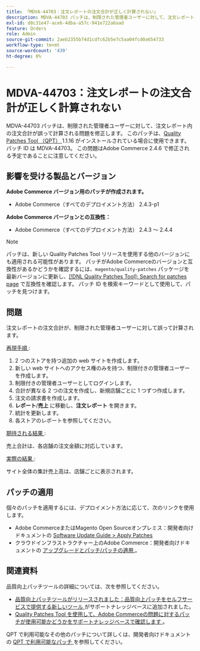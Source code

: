 ```yaml
---
title: 「MDVA-44703：注文レポートの注文合計が正しく計算されない」
description: MDVA-44703 パッチは、制限された管理者ユーザーに対して、注文レポート内の注文合計が誤って計算される問題を修正します。 このパッチは、[Quality Patches Tool （QPT） ] （/help/announcements/adobe-commerce-announcements/magento-quality-patches-released-new-tool-to-self-serve-quality-patches.md） 1.1.16 がインストールされている場合に利用できます。 パッチ ID は MDVA-44703。 この問題はAdobe Commerce 2.4.6 で修正される予定であることに注意してください。
exl-id: d8c31e47-ace6-4dba-a57c-941e722a6aad
feature: Orders
role: Admin
source-git-commit: 2aeb2355b74d1cdfc62b5e7c5aa04fcd0a654733
workflow-type: tm+mt
source-wordcount: '439'
ht-degree: 0%

---
```


# MDVA-44703：注文レポートの注文合計が正しく計算されない

MDVA-44703 パッチは、制限された管理者ユーザーに対して、注文レポート内の注文合計が誤って計算される問題を修正します。 このパッチは、[Quality Patches Tool （QPT） ](/help/announcements/adobe-commerce-announcements/magento-quality-patches-released-new-tool-to-self-serve-quality-patches.md)1.1.16 がインストールされている場合に使用できます。 パッチ ID は MDVA-44703。 この問題はAdobe Commerce 2.4.6 で修正される予定であることに注意してください。

## 影響を受ける製品とバージョン

**Adobe Commerce バージョン用のパッチが作成されます。**

* Adobe Commerce（すべてのデプロイメント方法） 2.4.3-p1

**Adobe Commerce バージョンとの互換性：**

* Adobe Commerce（すべてのデプロイメント方法） 2.4.3 ～ 2.4.4

>[!NOTE]
>
>パッチは、新しい Quality Patches Tool リリースを使用する他のバージョンにも適用される可能性があります。 パッチがAdobe Commerceのバージョンと互換性があるかどうかを確認するには、`magento/quality-patches` パッケージを最新バージョンに更新し、[[!DNL Quality Patches Tool]: Search for patches page](https://experienceleague.adobe.com/tools/commerce-quality-patches/index.html?lang=ja) で互換性を確認します。 パッチ ID を検索キーワードとして使用して、パッチを見つけます。

## 問題

注文レポートの注文合計が、制限された管理者ユーザーに対して誤って計算されます。

<u> 再現手順 </u>:

1. 2 つのストアを持つ追加の web サイトを作成します。
1. 新しい web サイトへのアクセス権のみを持つ、制限付きの管理者ユーザーを作成します。
1. 制限付きの管理者ユーザーとしてログインします。
1. 合計が異なる 2 つの注文を作成し、新規店舗ごとに 1 つずつ作成します。
1. 注文の請求書を作成します。
1. **レポート**/**売上** に移動し、**注文レポート** を開きます。
1. 統計を更新します。
1. 各ストアのレポートを参照してください。

<u> 期待される結果 </u>:

売上合計は、各店舗の注文金額に対応しています。

<u> 実際の結果 </u>:

サイト全体の集計売上高は、店舗ごとに表示されます。

## パッチの適用

個々のパッチを適用するには、デプロイメント方法に応じて、次のリンクを使用します。

* Adobe CommerceまたはMagento Open Sourceオンプレミス：開発者向けドキュメントの [Software Update Guide > Apply Patches](https://experienceleague.adobe.com/ja/docs/commerce-operations/tools/quality-patches-tool/usage)
* クラウドインフラストラクチャー上のAdobe Commerce：開発者向けドキュメントの [ アップグレードとパッチ/パッチの適用 ](https://experienceleague.adobe.com/ja/docs/commerce-cloud-service/user-guide/develop/upgrade/apply-patches)。

## 関連資料

品質向上パッチツールの詳細については、次を参照してください。

* [ 品質向上パッチツールがリリースされました：品質向上パッチをセルフサービスで提供する新しいツール ](/help/announcements/adobe-commerce-announcements/magento-quality-patches-released-new-tool-to-self-serve-quality-patches.md) がサポートナレッジベースに追加されました。
* [Quality Patches Tool を使用して、Adobe Commerceの問題に対するパッチが使用可能かどうかをサポートナレッジベースで確認します ](/help/support-tools/patches-available-in-qpt-tool/check-patch-for-magento-issue-with-magento-quality-patches.md)。

QPT で利用可能なその他のパッチについて詳しくは、開発者向けドキュメントの [QPT で利用可能なパッチ ](https://experienceleague.adobe.com/tools/commerce-quality-patches/index.html?lang=ja) を参照してください。
